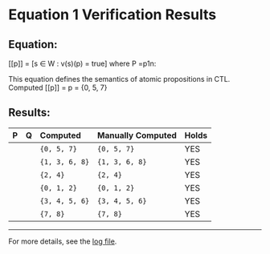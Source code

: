 # Equation 1 Verification Results

## Equation:
 [[p]] = [s ∈ W : v(s)(p) = true] where P =p1n:

   This equation defines the semantics of atomic propositions in CTL.   Computed [[p]] = p = {0, 5, 7} 

## Results:

| P | Q | Computed | Manually Computed | Holds |
|:---|:---|:---------|:-----------------|:------|
|  |  | `{0, 5, 7}` | `{0, 5, 7}` | YES |
|  |  | `{1, 3, 6, 8}` | `{1, 3, 6, 8}` | YES |
|  |  | `{2, 4}` | `{2, 4}` | YES |
|  |  | `{0, 1, 2}` | `{0, 1, 2}` | YES |
|  |  | `{3, 4, 5, 6}` | `{3, 4, 5, 6}` | YES |
|  |  | `{7, 8}` | `{7, 8}` | YES |

---

For more details, see the [log file](../log/Equation1.log).
